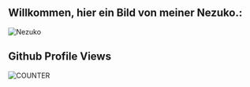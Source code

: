 <h2>Willkommen, hier ein Bild von meiner Nezuko.:</h2>
  
![Nezuko](https://anime.gdn/demon-slayer/random/nezuko?)

<h2>Github Profile Views</h2>

![COUNTER](https://counter.max.srl/get/@maximiliangt500?theme=asoul)
